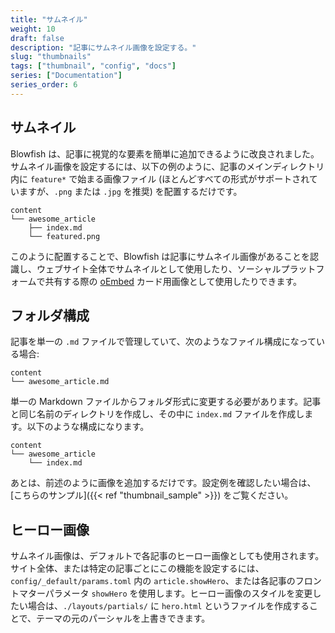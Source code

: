 ```yaml
---
title: "サムネイル"
weight: 10
draft: false
description: "記事にサムネイル画像を設定する。"
slug: "thumbnails"
tags: ["thumbnail", "config", "docs"]
series: ["Documentation"]
series_order: 6
---
```


## サムネイル

Blowfish は、記事に視覚的な要素を簡単に追加できるように改良されました。サムネイル画像を設定するには、以下の例のように、記事のメインディレクトリ内に `feature*` で始まる画像ファイル (ほとんどすべての形式がサポートされていますが、`.png` または `.jpg` を推奨) を配置するだけです。

```shell
content
└── awesome_article
    ├── index.md
    └── featured.png
```

このように配置することで、Blowfish は記事にサムネイル画像があることを認識し、ウェブサイト全体でサムネイルとして使用したり、ソーシャルプラットフォームで共有する際の <a target="_blank" href="https://oembed.com/">oEmbed</a> カード用画像として使用したりできます。

## フォルダ構成

記事を単一の `.md` ファイルで管理していて、次のようなファイル構成になっている場合:

```shell
content
└── awesome_article.md
```

単一の Markdown ファイルからフォルダ形式に変更する必要があります。記事と同じ名前のディレクトリを作成し、その中に `index.md` ファイルを作成します。以下のような構成になります。

```shell
content
└── awesome_article
    └── index.md
```

あとは、前述のように画像を追加するだけです。設定例を確認したい場合は、[こちらのサンプル]({{< ref "thumbnail_sample" >}}) をご覧ください。

## ヒーロー画像

サムネイル画像は、デフォルトで各記事のヒーロー画像としても使用されます。サイト全体、または特定の記事ごとにこの機能を設定するには、`config/_default/params.toml` 内の `article.showHero`、または各記事のフロントマターパラメータ `showHero` を使用します。ヒーロー画像のスタイルを変更したい場合は、`./layouts/partials/` に `hero.html` というファイルを作成することで、テーマの元のパーシャルを上書きできます。
